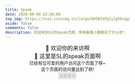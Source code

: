 ```yaml
---
title: Speak
date: 2020-08-09 22:38:04
top_img: https://tva1.sinaimg.cn/large/005B3XPgly1ghkxqgvmy0j30zk0irn2q.jpg
aside: false
comments: false
description: 欢迎来到SL的Speak页面，快来看看小康都说了什么吧！
---
```

<script>$(document).ready(function () {
    if(location.href.indexOf("#reloaded")==-1){
        location.href=location.href+"#reloaded";
        location.reload();
    }
})</script>
<script async src="https://busuanzi.ibruce.info/busuanzi/2.3/busuanzi.pure.mini.js"></script>
<style>*{box-sizing:border-box;outline:0;margin:0;padding:0}#loading-bar-wrapper{position:fixed;width:100px;top:8px;left:50%;transform:translateX(-50%);height:8px;border-radius:8px;z-index:99999;background:0 0}#loading-bar-wrapper.nprogress-custom-parent{background:var(--color-card);box-shadow:0 1px 2px 0 rgba(0,0,0,.1)}.loading-circle{display:none;height:100%;width:100%;position:fixed;top:0;left:0;z-index:999999;background-color:rgba(250,250,250,.9)}.loading-circle img{width:280px;height:210px;position:relative;top:45%;left:50%;margin-left:-140px;margin-top:-105px}#loader-circle{display:block;position:relative;left:50%;top:50%;width:150px;height:150px;margin:-75px 0 0 -75px;border-radius:50%;border:3px solid transparent;border-top-color:#ff5a5a;animation:spin 1s linear infinite}#loader-circle:before{content:"";position:absolute;top:5px;left:5px;right:5px;bottom:5px;border-radius:50%;border:3px solid transparent;border-top-color:#5af33f;animation:spin 3s linear infinite}#loader-circle:after{content:"";position:absolute;top:15px;left:15px;right:15px;bottom:15px;border-radius:50%;border:3px solid transparent;border-top-color:#6dc9ff;animation:spin 2s linear infinite}.fa-cog:before{content:"\f013";color:#0ee4e4}.fuck{color:#0ee4e4}</style>
<script src="https://cdn.jsdelivr.net/npm/jquery@latest/dist/jquery.min.js"></script>

<style>.hljs{display:block;overflow-x:auto;padding:.5em;background:#23241f}.hljs,.hljs-subst,.hljs-tag{color:#f8f8f2}.hljs-emphasis,.hljs-strong{color:#a8a8a2}.hljs-bullet,.hljs-link,.hljs-literal,.hljs-number,.hljs-quote,.hljs-regexp{color:#ae81ff}.hljs-code,.hljs-section,.hljs-selector-class,.hljs-title{color:#a6e22e}.hljs-strong{font-weight:700}.hljs-emphasis{font-style:italic}.hljs-attr,.hljs-keyword,.hljs-name,.hljs-selector-tag{color:#f92672}.hljs-attribute,.hljs-symbol{color:#66d9ef}.hljs-class .hljs-title,.hljs-params{color:#f8f8f2}.hljs-addition,.hljs-built_in,.hljs-builtin-name,.hljs-selector-attr,.hljs-selector-id,.hljs-selector-pseudo,.hljs-string,.hljs-template-variable,.hljs-type,.hljs-variable{color:#e6db74}.hljs-comment,.hljs-deletion,.hljs-meta{color:#75715e}</style>

<center><font size='4px'>🍭 欢迎你的来访啊</font></center>

<center ><font size='4px'>🍭 这里是SL的speak页面啊</font></center>
<center><span id="busuanzi_container_site_uv">已经有<span id="busuanzi_value_site_pv"></span>位可爱的用户访问这个页面了呀~</span><br>
<span id="busuanzi_container_site_pv">这个页面的访问量达到<span id="busuanzi_value_site_pv"></span>了欸!</span>
<div class="is-container"></div>
<div class="btn-group"><input class="button more" type="button" value="加载更多" disabled="disabled"></div>

<div class="inline-tag grey page"></div>
<link rel="stylesheet" href="https://cdn.jsdelivr.net/gh/sviptzk/xiaokang.me@v2.1.1/www/css/speaker.css">
<link rel="stylesheet" href="https://cdn.jsdelivr.net/gh/sviptzk/xiaokang.me@v2.1.1/www/css/style.css">
<script src="https://cdn.jsdelivr.net/npm/marked/marked.min.js"></script><script src="https://cdn.jsdelivr.net/gh/sviptzk/xiaokang.me@v2.1.1/www/js/Speak.js"></script><script>new Speak({
	per_page: 5,
	owner: 'slqwq',
	repo: 'speak',
	defaultLabelName: 'Deafult',
	defaultLabelColor: '#ffc107',
});</script>

